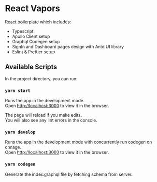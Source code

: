 # React Vapors

React boilerplate which includes:

- Typescript
- Apollo Client setup
- Graphql Codegen setup
- SignIn and Dashboard pages design with Antd UI library
- Eslint & Prettier setup

## Available Scripts

In the project directory, you can run:

### `yarn start`

Runs the app in the development mode.\
Open [http://localhost:3000](http://localhost:3000) to view it in the browser.

The page will reload if you make edits.\
You will also see any lint errors in the console.

### `yarn develop`

Runs the app in the development mode with concurrently run codegen on chnage.\
Open [http://localhost:3000](http://localhost:3000) to view it in the browser.

### `yarn codegen`

Generate the index.graphql file by fetching schema from server.
